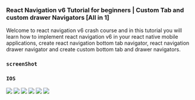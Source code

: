 

### React Navigation v6 Tutorial for beginners | Custom Tab and custom drawer Navigators [All in 1]
Welcome to react navigation v6 crash course and in this tutorial you will learn how to implement react navigation v6 in your react native mobile applications, create react navigation bottom tab navigator, react navigation drawer navigator and create custom bottom tab and drawer navigators.



### `screenShot`

### `IOS`
<img src="src/assets/img/1.png">
<img src="src/assets/img/2.png">
<img src="src/assets/img/3.png"/>
<img src="src/assets/img/4.png"/>
<img src="src/assets/img/5.png"/>
<img src="src/assets/img/6.png"/>
